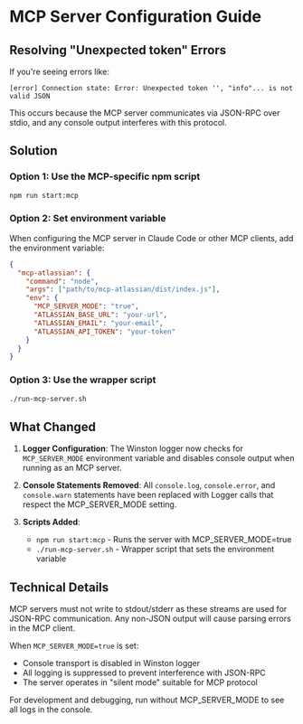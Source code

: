 # MCP Server Configuration Guide

## Resolving "Unexpected token" Errors

If you're seeing errors like:
```
[error] Connection state: Error: Unexpected token '', "info"... is not valid JSON
```

This occurs because the MCP server communicates via JSON-RPC over stdio, and any console output interferes with this protocol.

## Solution

### Option 1: Use the MCP-specific npm script
```bash
npm run start:mcp
```

### Option 2: Set environment variable
When configuring the MCP server in Claude Code or other MCP clients, add the environment variable:
```json
{
  "mcp-atlassian": {
    "command": "node",
    "args": ["path/to/mcp-atlassian/dist/index.js"],
    "env": {
      "MCP_SERVER_MODE": "true",
      "ATLASSIAN_BASE_URL": "your-url",
      "ATLASSIAN_EMAIL": "your-email",
      "ATLASSIAN_API_TOKEN": "your-token"
    }
  }
}
```

### Option 3: Use the wrapper script
```bash
./run-mcp-server.sh
```

## What Changed

1. **Logger Configuration**: The Winston logger now checks for `MCP_SERVER_MODE` environment variable and disables console output when running as an MCP server.

2. **Console Statements Removed**: All `console.log`, `console.error`, and `console.warn` statements have been replaced with Logger calls that respect the MCP_SERVER_MODE setting.

3. **Scripts Added**:
   - `npm run start:mcp` - Runs the server with MCP_SERVER_MODE=true
   - `./run-mcp-server.sh` - Wrapper script that sets the environment variable

## Technical Details

MCP servers must not write to stdout/stderr as these streams are used for JSON-RPC communication. Any non-JSON output will cause parsing errors in the MCP client.

When `MCP_SERVER_MODE=true` is set:
- Console transport is disabled in Winston logger
- All logging is suppressed to prevent interference with JSON-RPC
- The server operates in "silent mode" suitable for MCP protocol

For development and debugging, run without MCP_SERVER_MODE to see all logs in the console.